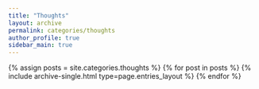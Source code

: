 ```yaml
---
title: "Thoughts"
layout: archive
permalink: categories/thoughts
author_profile: true
sidebar_main: true
---
```



{% assign posts = site.categories.thoughts %}
{% for post in posts %} {% include archive-single.html type=page.entries_layout %} {% endfor %}